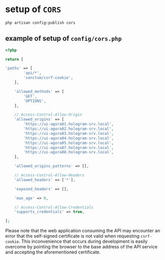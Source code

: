 # setup of `CORS`

```bash
php artisan config:publish cors
```

## example of setup of `config/cors.php`

```php
<?php

return [

'paths' => [
        'api/*',
        'sanctum/csrf-cookie',
    ],

    'allowed_methods' => [
        'GET',
        'OPTIONS',
    ],

    // Access-Control-Allow-Origin
    'allowed_origins' => [
        'https://ui-agora01.hologram-srv.local',
        'https://ui-agora02.hologram-srv.local',
        'https://ui-agora03.hologram-srv.local',
        'https://ui-agora04.hologram-srv.local',
        'https://ui-agora05.hologram-srv.local',
        'https://ui-agora07.hologram-srv.local',
        'https://ui-agora08.hologram-srv.local',
    ],

    'allowed_origins_patterns' => [],

    // Access-Control-Allow-Headers
    'allowed_headers' => ['*'],

    'exposed_headers' => [],

    'max_age' => 0,

    // Access-Control-Allow-Credentials
    'supports_credentials' => true,

];
```

Please note that the web application consuming the API may encounter an error that the self-signed certificate is not valid when requesting `csrf-cookie`.
This inconvenience that occurs during development is easily overcome by pointing the browser to the base address of the API service and accepting the aforementioned certificate.
